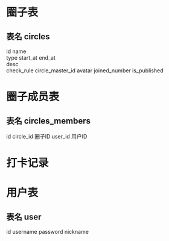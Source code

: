 # 圈子表
## 表名 circles
id
name  
type
start_at
end_at  
desc  
check_rule
circle_master_id
avatar
joined_number
is_published 


# 圈子成员表
## 表名 circles_members
id
circle_id 圈子ID
user_id 用户ID

# 打卡记录



# 用户表
## 表名 user
id
username
password
nickname